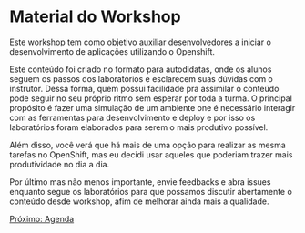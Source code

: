 Material do Workshop
====================
Este workshop tem como objetivo auxiliar desenvolvedores a iniciar o desenvolvimento de aplicações utilizando o Openshift.

Este conteúdo foi criado no formato para autodidatas, onde os alunos seguem os passos dos laboratórios e esclarecem suas dúvidas com o instrutor. Dessa forma, quem possui facilidade pra assimilar o conteúdo pode seguir no seu próprio ritmo sem esperar por toda a turma. O principal propósito é fazer uma simulação de um ambiente one é necessário interagir com as ferramentas para desenvolvimento e deploy e por isso os laboratórios foram elaborados para serem o mais produtivo possível.

Além disso, você verá que há mais de uma opção para realizar as mesma tarefas no OpenShift, mas eu decidi usar aqueles que poderiam trazer mais produtividade no dia a dia.

Por último mas não menos importante, envie feedbacks e abra issues enquanto segue os laboratórios para que possamos discutir abertamente o conteúdo desde workshop, afim de melhorar ainda mais a qualidade.

[Próximo: Agenda](https://github.com/rimolive/openshift-development-workshop/blob/master/workshop/pt-RB/agenda.md)